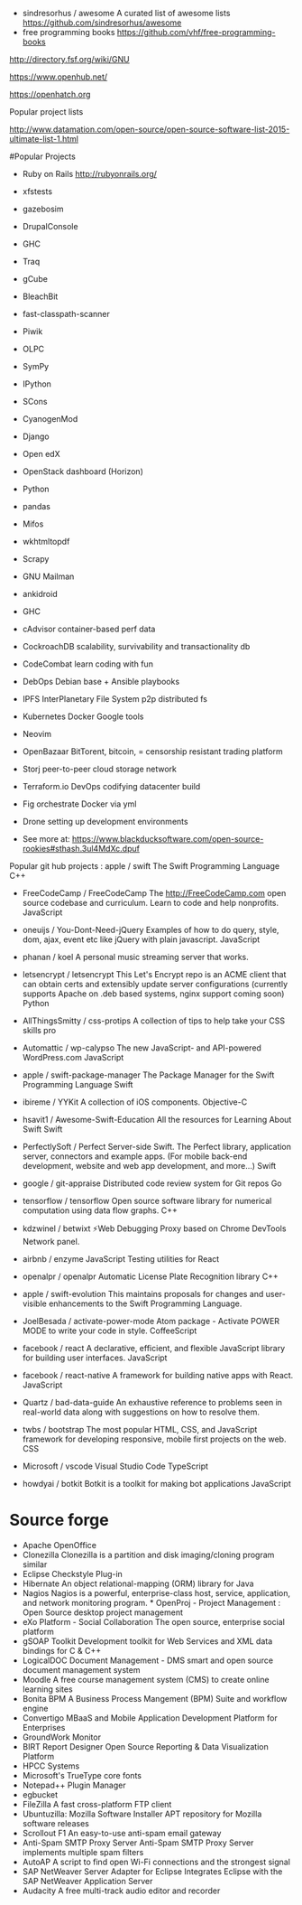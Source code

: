 * sindresorhus / awesome A curated list of awesome lists https://github.com/sindresorhus/awesome
* free programming books https://github.com/vhf/free-programming-books

http://directory.fsf.org/wiki/GNU

https://www.openhub.net/

https://openhatch.org

Popular project lists

http://www.datamation.com/open-source/open-source-software-list-2015-ultimate-list-1.html

#Popular Projects 

* Ruby on Rails http://rubyonrails.org/
* xfstests
* gazebosim
* DrupalConsole
* GHC
* Traq
* gCube
* BleachBit
* fast-classpath-scanner
* Piwik
* OLPC 
* SymPy
* IPython
* SCons
* CyanogenMod
* Django
* Open edX
* OpenStack dashboard (Horizon)
* Python
* pandas
* Mifos
* wkhtmltopdf
* Scrapy
* GNU Mailman
* ankidroid
* GHC

* cAdvisor container-based perf data
* CockroachDB  scalability, survivability and transactionality db
* CodeCombat learn coding with fun
* DebOps Debian base + Ansible playbooks 
* IPFS InterPlanetary File System p2p distributed fs
* Kubernetes Docker Google tools
* Neovim 
* OpenBazaar BitTorent, bitcoin, = censorship resistant trading platform
* Storj peer-to-peer cloud storage network
* Terraform.io  DevOps codifying datacenter build
* Fig orchestrate Docker via yml
* Drone setting up development environments 
- See more at: https://www.blackducksoftware.com/open-source-rookies#sthash.3ul4MdXc.dpuf

Popular git hub projects : 
apple / swift The Swift Programming Language C++
* FreeCodeCamp / FreeCodeCamp The http://FreeCodeCamp.com open source codebase and curriculum. Learn to code and help nonprofits. JavaScript
* oneuijs / You-Dont-Need-jQuery Examples of how to do query, style, dom, ajax, event etc like jQuery with plain javascript. JavaScript
* phanan / koel A personal music streaming server that works.
* letsencrypt / letsencrypt This Let's Encrypt repo is an ACME client that can obtain certs and extensibly update server configurations (currently supports Apache on .deb based systems, nginx support coming soon) Python
* AllThingsSmitty / css-protips A collection of tips to help take your CSS skills pro
* Automattic / wp-calypso The new JavaScript- and API-powered WordPress.com JavaScript
* apple / swift-package-manager The Package Manager for the Swift Programming Language Swift
* ibireme / YYKit A collection of iOS components. Objective-C
* hsavit1 / Awesome-Swift-Education All the resources for Learning About Swift Swift
* PerfectlySoft / Perfect Server-side Swift. The Perfect library, application server, connectors and example apps. (For mobile back-end development, website and web app development, and more...) Swift
* google / git-appraise Distributed code review system for Git repos Go
* tensorflow / tensorflow Open source software library for numerical computation using data flow graphs. C++
* kdzwinel / betwixt ⚡Web Debugging Proxy based on Chrome DevTools Network panel.
* airbnb / enzyme JavaScript Testing utilities for React
* openalpr / openalpr  Automatic License Plate Recognition library C++
* apple / swift-evolution This maintains proposals for changes and user-visible enhancements to the Swift Programming Language.
* JoelBesada / activate-power-mode Atom package - Activate POWER MODE to write your code in style. CoffeeScript
* facebook / react A declarative, efficient, and flexible JavaScript library for building user interfaces. JavaScript
* facebook / react-native A framework for building native apps with React. JavaScript

* Quartz / bad-data-guide An exhaustive reference to problems seen in real-world data along with suggestions on how to resolve them.
* twbs / bootstrap The most popular HTML, CSS, and JavaScript framework for developing responsive, mobile first projects on the web. CSS
* Microsoft / vscode Visual Studio Code TypeScript
* howdyai / botkit Botkit is a toolkit for making bot applications JavaScript

# Source forge 
* Apache OpenOffice
* Clonezilla Clonezilla is a partition and disk imaging/cloning program similar
* Eclipse Checkstyle Plug-in
* Hibernate An object relational-mapping (ORM) library for Java
* Nagios Nagios is a powerful, enterprise-class host, service, application, and network monitoring program. * OpenProj  - Project Management : Open Source desktop project management
* eXo Platform - Social Collaboration The open source, enterprise social platform
* gSOAP Toolkit Development toolkit for Web Services and XML data bindings for C & C++
* LogicalDOC Document Management - DMS smart and open source document management system
* Moodle A free course management system (CMS) to create online learning sites
* Bonita BPM A Business Process Mangement (BPM) Suite and workflow engine
* Convertigo MBaaS and Mobile Application Development Platform for Enterprises
* GroundWork Monitor 
* BIRT Report Designer Open Source Reporting & Data Visualization Platform
* HPCC Systems
* Microsoft's TrueType core fonts
* Notepad++ Plugin Manager
* egbucket
* FileZilla A fast cross-platform FTP client
* Ubuntuzilla: Mozilla Software Installer APT repository for Mozilla software releases
* Scrollout F1 An easy-to-use anti-spam email gateway
* Anti-Spam SMTP Proxy Server Anti-Spam SMTP Proxy Server implements multiple spam filters
* AutoAP A script to find open Wi-Fi connections and the strongest signal
* SAP NetWeaver Server Adapter for Eclipse Integrates Eclipse with the SAP NetWeaver Application Server
* Audacity A free multi-track audio editor and recorder
